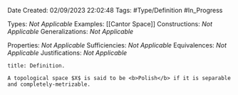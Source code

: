 <div class="topSpace"></div>

Date Created: 02/09/2023 22:02:48
Tags: #Type/Definition #In_Progress

Types: <i>Not Applicable</i>
Examples: [[Cantor Space]]
Constructions: <i>Not Applicable</i>
Generalizations: <i>Not Applicable</i>

Properties: <i>Not Applicable</i>
Sufficiencies: <i>Not Applicable</i>
Equivalences: <i>Not Applicable</i>
Justifications: <i>Not Applicable</i>

``` ad-Definition
title: Definition.

A topological space $X$ is said to be <b>Polish</b> if it is separable and completely-metrizable.

```
